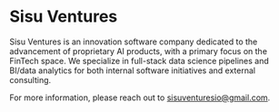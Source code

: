 # Sisu Ventures

Sisu Ventures is an innovation software company dedicated to the advancement of proprietary AI products, with a primary focus on the FinTech space. 
We specialize in full-stack data science pipelines and BI/data analytics for both internal software initiatives and external consulting.

For more information, please reach out to [sisuventuresio@gmail.com](mailto:sisuventuresio@gmail.com).

